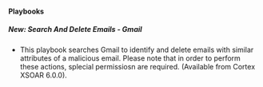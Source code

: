 
#### Playbooks
##### New: Search And Delete Emails - Gmail
- This playbook searches Gmail to identify and delete emails with similar attributes of a malicious email. Please note that in order to perform these actions, splecial permissiosn are required. (Available from Cortex XSOAR 6.0.0).

